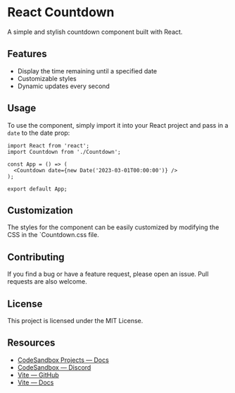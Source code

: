 # React Countdown

A simple and stylish countdown component built with React.

## Features

* Display the time remaining until a specified date
* Customizable styles
* Dynamic updates every second

## Usage

To use the component, simply import it into your React project and pass in a `date` to the date prop:
```
import React from 'react';
import Countdown from './Countdown';

const App = () => (
  <Countdown date={new Date('2023-03-01T00:00:00')} />
);

export default App;
````

## Customization

The styles for the component can be easily customized by modifying the CSS in the `Countdown.css file.

## Contributing

If you find a bug or have a feature request, please open an issue. Pull requests are also welcome.

## License

This project is licensed under the MIT License.

## Resources

- [CodeSandbox Projects — Docs](https://codesandbox.io/docs/projects)
- [CodeSandbox — Discord](https://discord.gg/Ggarp3pX5H)
- [Vite — GitHub](https://github.com/vitejs/vite)
- [Vite — Docs](https://vitejs.dev/guide/)
